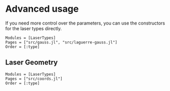 # Advanced usage

If you need more control over the parameters, you can use the constructors for the
laser types directly.

```@autodocs
Modules = [LaserTypes]
Pages = ["src/gauss.jl", "src/laguerre-gauss.jl"]
Order = [:type]
```

## Laser Geometry

```@autodocs
Modules = [LaserTypes]
Pages = ["src/coords.jl"]
Order = [:type]
```
